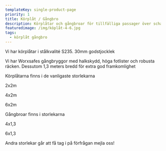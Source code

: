 ```yaml
---
templateKey: single-product-page
priority: 1
title: Körplåt / Gångbro
description: Körplåtar och gångbroar för tillfälliga passager över schakt.
featuredimage: /img/köplåt-4-6.jpg
tags:
  - körplåt gångbro
---
```

Vi har körplåtar i stålkvalité S235. 30mm godstjocklek

Vi har Worxsafes gångbryggor med halkskydd, höga fotlister och robusta räcken. Dessutom 1,3 meters bredd för extra god framkomlighet

Körplåtarna finns i de vanligaste storlekarna 

2x2m

4x2m

6x2m

Gångbroar finns i storlekarna 

4x1,3

6x1,3

Andra storlekar går att få tag i på förfrågan mejla oss!
